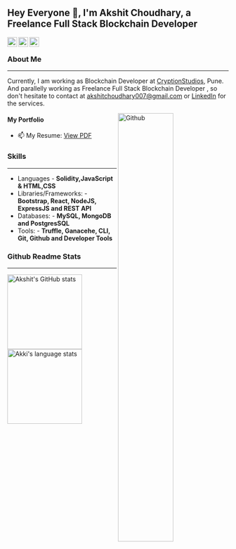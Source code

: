 ## Hey Everyone 👋, I'm Akshit Choudhary, a Freelance Full Stack Blockchain Developer ##

<a href="https://www.linkedin.com/in/akshit-choudhary-b5892b43/">
  <img align="left" alt="Akshit's Linkdein" width="22px" src="https://cdn.jsdelivr.net/npm/simple-icons@v3/icons/linkedin.svg" />
</a>
<a href="mailto:akshitchoudhary007@gmail.com">
  <img align="left" alt="Akshit's Github" width="22px" src="https://cdn.jsdelivr.net/npm/simple-icons@v3/icons/gmail.svg" />
</a>
<a href="https://github.com/Akkii4">
  <img align="left" alt="Akshit's Github" width="22px" src="https://cdn.jsdelivr.net/npm/simple-icons@v3/icons/github.svg" />
</a>
&nbsp;

### About Me ###
----------------------------------------------------------------------------------------------------------------------------
Currently, I am working as Blockchain Developer at [CryptionStudios](https://cryptionstudios.com), Pune.
And parallelly working as Freelance Full Stack Blockchain Developer , so don't hesitate to contact at akshitchoudhary007@gmail.com or [LinkedIn](https://www.linkedin.com/in/akshit-choudhary-b5892b43/) for the services.

<img width="50%" align="right" alt="Github" src="https://raw.githubusercontent.com/onimur/.github/master/.resources/git-header.svg" />

#### My Portfolio ####
- 📫 My Resume: [View PDF](https://drive.google.com/file/d/1KnfEudCE2hmgRfnBng7-BpTk08uw0qGC/view)


### Skills ###
----------------------------------------------------------------------------------------------------------------------------
- Languages - **Solidity,JavaScript & HTML,CSS**
- Libraries/Frameworks: - **Bootstrap, React, NodeJS, ExpressJS and REST API**
- Databases: - **MySQL, MongoDB and PostgresSQL**
- Tools: - **Truffle, Ganacehe, CLI, Git, Github and Developer Tools**

### Github Readme Stats ###
----------------------------------------------------------------------------------------------------------------------------
<a href="https://profile-summary-for-github.com/user/Akkii4">
  <img align="left" height="170px" src="https://github-readme-stats.vercel.app/api?username=Akkii4&show_icons=true&line_height=27&count_private=true&include_all_commits=true" alt="Akshit's GitHub stats"/>
  <img height="170px" src="https://github-readme-stats.vercel.app/api/top-langs/?username=Akkii4&hide_langs_below=5&layout=compact" alt="Akki's language stats"/>
</a>
